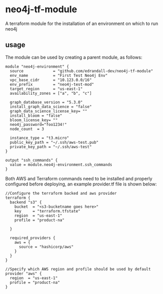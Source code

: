 # neo4j-tf-module
A terraform module for the installation of an environment on which to run neo4j

## usage
The module can be used by creating a parent module, as follows:

~~~
module "neo4j-environment" {
  source             = "github.com/edrandall-dev/neo4j-tf-module"
  env_name           = "First Test Neo4j Env"
  vpc_base_cidr      = "10.123.0.0/16"
  env_prefix         = "neo4j-test-mod"
  target_region      = "us-east-1"
  availability_zones = ["a", "b", "c"]

  graph_database_version = "5.3.0"
  install_graph_data_science = "false"
  graph_data_science_license_key= ""
  install_bloom = "false"
  bloom_license_key= ""
  neo4j_password="foo1234!"
  node_count  = 3

  instance_type = "t3.micro"
  public_key_path = "~/.ssh/aws-test.pub"
  private_key_path = "~/.ssh/aws-test"
}

output "ssh_commands" {
  value = module.neo4j-environment.ssh_commands
}

~~~

Both AWS and Terraform commands need to be installed and properly configured before deploying, an example provider.tf file is shown below:

~~~
//Configure the terraform backed and aws provider
terraform {
  backend "s3" {
    bucket  = "<s3-bucketname goes here>"
    key     = "terraform.tfstate"
    region  = "us-east-1"
    profile = "product-na"

  }

  required_providers {
    aws = {
      source = "hashicorp/aws"
    }
  }
}

//Specify which AWS region and profile should be used by default
provider "aws" {
  region  = "us-east-1"
  profile = "product-na"
}
~~~